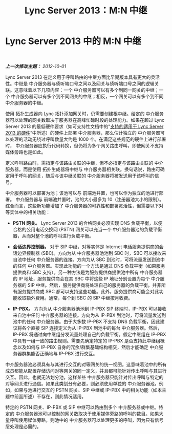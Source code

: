 ﻿---
title: Lync Server 2013：M:N 中继
TOCTitle: M:N 中继
ms:assetid: dc4c5d66-297c-48a5-91b9-b9b8ce44a6e0
ms:mtpsurl: https://technet.microsoft.com/zh-cn/library/Gg398971(v=OCS.15)
ms:contentKeyID: 49314463
ms.date: 05/19/2016
mtps_version: v=OCS.15
ms.translationtype: HT
---

# Lync Server 2013 中的 M:N 中继

 

_**上一次修改主题：** 2012-10-01_

Lync Server 2013 在定义用于呼叫路由的中继方面比早期版本具有更大的灵活性。中继是 中介服务器与侦听端口号之间以及网关与侦听端口号之间的逻辑关联。这意味着以下几项内容：一个 中介服务器可以有多个到同一网关的中继；一个 中介服务器可以有多个到不同网关的中继；相反，一个网关可以有多个到不同 中介服务器的中继。

使用 拓扑生成器向 Lync 拓扑添加网关时，仍需要创建根中继。给定的 中介服务器可以处理的网关数取决于服务器在高峰忙碌时段的处理能力。如果在超过 Lync Server 2013 的最低硬件要求（如可支持性文档中的“[支持的适用于 Lync Server 2013 的硬件](lync-server-2013-supported-hardware.md)”中所述）的硬件上部署 中介服务器，那么估计独立的 中介服务器可以处理的活动无绕过呼叫数量大约是 1000 个。在满足这些规范的硬件上进行部署时， 中介服务器应执行代码转换，但仍将为多个网关路由呼叫，即使网关不支持媒体旁路也是如此。

定义呼叫路由时，需指定与该路由关联的中继，但不必指定与该路由关联的 中介服务器。而是使用 拓扑生成器将中继与 中介服务器相关联。换句话说，路由可确定用于呼叫的网关，随后与该中继关联的 中介服务器将被发送用于该呼叫的信号。

中介服务器可以部署为池；该池可以与 前端池并置，也可以作为独立的池进行部署。 中介服务器与 前端池并置时，池的大小最多为 10（注册器池大小的限制）。综合而言，这些新功能增加了 中介服务器的可靠性和部署灵活性，但需要以下对等实体中的相关功能：

  - **PSTN 网关。** Lync Server 2013 的合格网关必须实现 DNS 负载平衡，以便合格的公用电话交换网 (PSTN) 网关可以充当一个 中介服务器池的负载平衡器，从而对整个池的呼叫进行负载平衡。

  - **会话边界控制器。** 对于 SIP 中继，对等实体是 Internet 电话服务提供商的会话边界控制器 (SBC)。方向为从 中介服务器池池到 SBC 时，SBC 可以接收来自池中任何 中介服务器的连接。方向为从 SBC 到池时，可将流量发送到池中的任何 中介服务器。实现此功能的一个方法是通过 DNS 负载平衡（如果服务提供商和 SBC 支持）。另一种方法是为服务提供商提供池中所有 中介服务器的 IP 地址，服务提供商会在其 SBC 中将这些 IP 地址分别设置为每个 中介服务器的 SIP 中继。然后，服务提供商将处理自己的服务器的负载平衡。并非所有服务提供商或 SBC 都可以支持这些功能。此外，服务提供商可能会对此功能收取额外费用。通常，每个到 SBC 的 SIP 中继按月收费。

  - **IP-PBX。** 方向为从 中介服务器池池到 IP-PBX SIP 终端时，IP-PBX 可以接收来自池中任何 中介服务器的连接。方向为从 IP-PBX 到池时，可将流量发送到池中的任何 中介服务器。由于大多数 IP-PBX 不支持 DNS 负载平衡，因此建议将各个直接 SIP 连接定义为从 IP-PBX 到池中的每台 中介服务器。然后，IP-PBX 将通过向中继组分发流量处理自己的负载平衡。假定中继组在 IP-PBX 中具有一组一致的路由规则。需要先确定特定的 IP-PBX 是否支持此中继组概念以及如何与 IP-PBX 自身的冗余/群集基础结构相交，然后才能确定 中介服务器群集能否正确地与 IP-PBX 进行交互。

中介服务器池必须具有与其进行交互的对等网关的统一视图。这意味着池中的所有成员都能从配置存储访问对等网关的同一定义，并且都可能针对传出呼叫与其进行交互。因此，也就无法划分池，这样某些 中介服务器只能针对传出呼叫与特定的对等网关进行通信。如果此类划分有必要，则必须使用单独的 中介服务器池。例如，如果与池进行交互的 PSTN 网关、SIP 中继或 IP-PBX 中的相关功能（如本主题中前面所述）不存在，则此情况适用。

特定的 PSTN 网关、IP-PBX 或 SIP 中继可以路由到多个 中介服务器或中继。特定的 中介服务器池可以控制的网关数取决于使用媒体旁路的呼叫的数目。如果大量呼叫使用媒体旁路，则池中的 中介服务器可以处理更多的呼叫，因为只有信号层处理是必需的。

